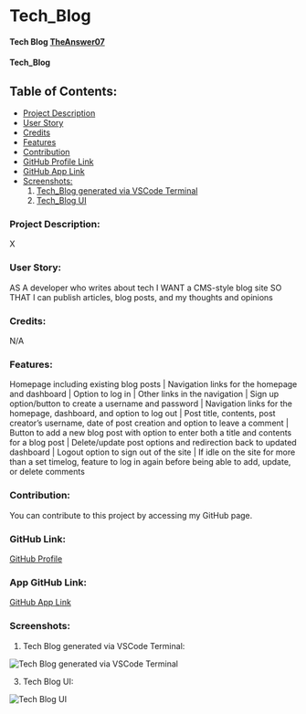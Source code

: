 # Tech_Blog

#### Tech Blog [TheAnswer07](https://github.com/TheAnswer07)

#### Tech_Blog

## Table of Contents:
* [Project Description](#project-description)
* [User Story](#username)
* [Credits](#credits)
* [Features](#features)
* [Contribution](#contribution)
* [GitHub Profile Link](#github-profile)
* [GitHub App Link](#app-github-link)
* [Screenshots:](#screenshots)
    1. [Tech_Blog generated via VSCode Terminal](#Tech-Blog-generated-via-VSCode-Terminal)
    3. [Tech_Blog UI](#Tech-Blog-UI)



### Project Description:

X

### User Story:

AS A developer who writes about tech
I WANT a CMS-style blog site
SO THAT I can publish articles, blog posts, and my thoughts and opinions

### Credits:

N/A

### Features:

Homepage including existing blog posts | Navigation links for the homepage and dashboard | Option to log in | Other links in the navigation | Sign up option/button to create a username and password | Navigation links for the homepage, dashboard, and option to log out | Post title, contents, post creator’s username, date of post creation and option to leave a comment | Button to add a new blog post with option to enter both a title and contents for a blog post | Delete/update post options and redirection back to updated dashboard | Logout option to sign out of the site | If idle on the site for more than a set timelog, feature to log in again before being able to add, update, or delete comments


### Contribution:

You can contribute to this project by accessing my GitHub page.

### GitHub Link:

[GitHub Profile](https://github.com/TheAnswer07)

### App GitHub Link:

[GitHub App Link](https://theanswer07.github.io/Regex_Tutorial/)


### Screenshots:


1. Tech Blog generated via VSCode Terminal:

![Tech Blog generated via VSCode Terminal](screenshots/ "Tech Blog generated via VSCode Terminal")

3. Tech Blog UI:

![Tech Blog UI](screenshots/ "Tech Blog UI")
